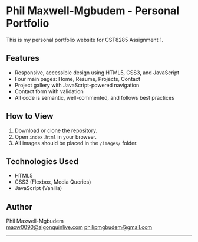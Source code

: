 # Phil Maxwell-Mgbudem - Personal Portfolio

This is my personal portfolio website for CST8285 Assignment 1.

## Features

- Responsive, accessible design using HTML5, CSS3, and JavaScript
- Four main pages: Home, Resume, Projects, Contact
- Project gallery with JavaScript-powered navigation
- Contact form with validation
- All code is semantic, well-commented, and follows best practices

## How to View

1. Download or clone the repository.
2. Open `index.html` in your browser.
3. All images should be placed in the `/images/` folder.

## Technologies Used

- HTML5
- CSS3 (Flexbox, Media Queries)
- JavaScript (Vanilla)

## Author

Phil Maxwell-Mgbudem  
[maxw0090@algonquinlive.com](mailto:maxw0090@algonquinlive.com)
[philipmgbudem@gmail.com](philipmgbudem@gmail.com)

---


